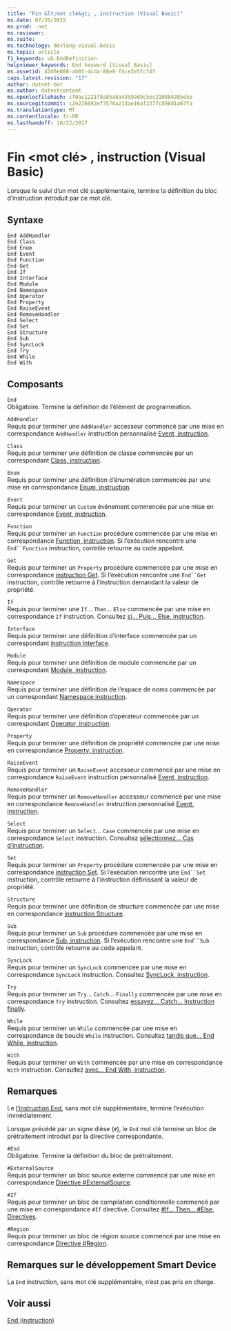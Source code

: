 ```yaml
---
title: "Fin &lt;mot clé&gt; , instruction (Visual Basic)"
ms.date: 07/20/2015
ms.prod: .net
ms.reviewer: 
ms.suite: 
ms.technology: devlang-visual-basic
ms.topic: article
f1_keywords: vb.EndDefinition
helpviewer_keywords: End keyword [Visual Basic]
ms.assetid: 42d6e088-ab0f-4cda-88e8-fdce3e5fcf4f
caps.latest.revision: "17"
author: dotnet-bot
ms.author: dotnetcontent
ms.openlocfilehash: cf0ac1221f8a85a8a43599d9c5ec210884205e5e
ms.sourcegitcommit: c2e216692ef7576a213ae16af2377cd98d1a67fa
ms.translationtype: MT
ms.contentlocale: fr-FR
ms.lasthandoff: 10/22/2017
---
```

# <a name="end-ltkeywordgt-statement-visual-basic"></a>Fin &lt;mot clé&gt; , instruction (Visual Basic)
Lorsque le suivi d’un mot clé supplémentaire, termine la définition du bloc d’instruction introduit par ce mot clé.  
  
## <a name="syntax"></a>Syntaxe  
  
```  
End AddHandler  
End Class   
End Enum   
End Event   
End Function   
End Get   
End If   
End Interface   
End Module   
End Namespace   
End Operator   
End Property   
End RaiseEvent  
End RemoveHandler  
End Select   
End Set   
End Structure   
End Sub   
End SyncLock   
End Try   
End While   
End With  
```  
  
## <a name="parts"></a>Composants  
 `End`  
 Obligatoire. Termine la définition de l’élément de programmation.  
  
 `AddHandler`  
 Requis pour terminer une `AddHandler` accesseur commencé par une mise en correspondance `AddHandler` instruction personnalisé [Event, instruction](../../../visual-basic/language-reference/statements/event-statement.md).  
  
 `Class`  
 Requis pour terminer une définition de classe commencée par un correspondant [Class, instruction](../../../visual-basic/language-reference/statements/class-statement.md).  
  
 `Enum`  
 Requis pour terminer une définition d’énumération commencée par une mise en correspondance [Enum, instruction](../../../visual-basic/language-reference/statements/enum-statement.md).  
  
 `Event`  
 Requis pour terminer un `Custom` événement commencée par une mise en correspondance [Event, instruction](../../../visual-basic/language-reference/statements/event-statement.md).  
  
 `Function`  
 Requis pour terminer un `Function` procédure commencée par une mise en correspondance [Function, instruction](../../../visual-basic/language-reference/statements/function-statement.md). Si l’exécution rencontre une `End``Function` instruction, contrôle retourne au code appelant.  
  
 `Get`  
 Requis pour terminer un `Property` procédure commencée par une mise en correspondance [instruction Get](../../../visual-basic/language-reference/statements/get-statement.md). Si l’exécution rencontre une `End``Get` instruction, contrôle retourne à l’instruction demandant la valeur de propriété.  
  
 `If`  
 Requis pour terminer une `If`... `Then`... `Else` commencée par une mise en correspondance `If` instruction. Consultez [si... Puis... Else, instruction](../../../visual-basic/language-reference/statements/if-then-else-statement.md).  
  
 `Interface`  
 Requis pour terminer une définition d’interface commencée par un correspondant [instruction Interface](../../../visual-basic/language-reference/statements/interface-statement.md).  
  
 `Module`  
 Requis pour terminer une définition de module commencée par un correspondant [Module, instruction](../../../visual-basic/language-reference/statements/module-statement.md).  
  
 `Namespace`  
 Requis pour terminer une définition de l’espace de noms commencée par un correspondant [Namespace instruction](../../../visual-basic/language-reference/statements/namespace-statement.md).  
  
 `Operator`  
 Requis pour terminer une définition d’opérateur commencée par un correspondant [Operator, instruction](../../../visual-basic/language-reference/statements/operator-statement.md).  
  
 `Property`  
 Requis pour terminer une définition de propriété commencée par une mise en correspondance [Property, instruction](../../../visual-basic/language-reference/statements/property-statement.md).  
  
 `RaiseEvent`  
 Requis pour terminer un `RaiseEvent` accesseur commencé par une mise en correspondance `RaiseEvent` instruction personnalisé [Event, instruction](../../../visual-basic/language-reference/statements/event-statement.md).  
  
 `RemoveHandler`  
 Requis pour terminer un `RemoveHandler` accesseur commencé par une mise en correspondance `RemoveHandler` instruction personnalisé [Event, instruction](../../../visual-basic/language-reference/statements/event-statement.md).  
  
 `Select`  
 Requis pour terminer un `Select`... `Case` commencée par une mise en correspondance `Select` instruction. Consultez [sélectionnez... Cas d’instruction](../../../visual-basic/language-reference/statements/select-case-statement.md).  
  
 `Set`  
 Requis pour terminer un `Property` procédure commencée par une mise en correspondance [instruction Set](../../../visual-basic/language-reference/statements/set-statement.md). Si l’exécution rencontre une `End``Set` instruction, contrôle retourne à l’instruction définissant la valeur de propriété.  
  
 `Structure`  
 Requis pour terminer une définition de structure commencée par une mise en correspondance [instruction Structure](../../../visual-basic/language-reference/statements/structure-statement.md).  
  
 `Sub`  
 Requis pour terminer un `Sub` procédure commencée par une mise en correspondance [Sub, instruction](../../../visual-basic/language-reference/statements/sub-statement.md). Si l’exécution rencontre une `End``Sub` instruction, contrôle retourne au code appelant.  
  
 `SyncLock`  
 Requis pour terminer un `SyncLock` commencée par une mise en correspondance `SyncLock` instruction. Consultez [SyncLock, instruction](../../../visual-basic/language-reference/statements/synclock-statement.md).  
  
 `Try`  
 Requis pour terminer un `Try`... `Catch`... `Finally` commencée par une mise en correspondance `Try` instruction. Consultez [essayez... Catch... Instruction finally](../../../visual-basic/language-reference/statements/try-catch-finally-statement.md).  
  
 `While`  
 Requis pour terminer un `While` commencée par une mise en correspondance de boucle `While` instruction. Consultez [tandis que... End While, instruction](../../../visual-basic/language-reference/statements/while-end-while-statement.md).  
  
 `With`  
 Requis pour terminer un `With` commencée par une mise en correspondance `With` instruction. Consultez [avec... End With, instruction](../../../visual-basic/language-reference/statements/with-end-with-statement.md).  
  
## <a name="remarks"></a>Remarques  
 Le [l’instruction End](../../../visual-basic/language-reference/statements/end-statement.md), sans mot clé supplémentaire, termine l’exécution immédiatement.  
  
 Lorsque précédé par un signe dièse (`#`), le `End` mot clé termine un bloc de prétraitement introduit par la directive correspondante.  
  
 `#End`  
 Obligatoire. Termine la définition du bloc de prétraitement.  
  
 `#ExternalSource`  
 Requis pour terminer un bloc source externe commencé par une mise en correspondance [Directive #ExternalSource](../../../visual-basic/language-reference/directives/externalsource-directive.md).  
  
 `#If`  
 Requis pour terminer un bloc de compilation conditionnelle commencé par une mise en correspondance `#If` directive. Consultez [#If... Then... #Else, Directives](../../../visual-basic/language-reference/directives/if-then-else-directives.md).  
  
 `#Region`  
 Requis pour terminer un bloc de région source commencé par une mise en correspondance [Directive #Region](../../../visual-basic/language-reference/directives/region-directive.md).  
  
## <a name="smart-device-developer-notes"></a>Remarques sur le développement Smart Device  
 La `End` instruction, sans mot clé supplémentaire, n’est pas pris en charge.  
  
## <a name="see-also"></a>Voir aussi  
 [End (instruction)](../../../visual-basic/language-reference/statements/end-statement.md)
